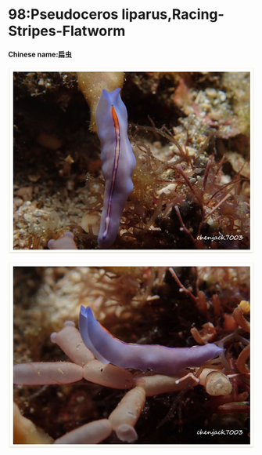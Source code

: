 # 98:Pseudoceros liparus,Racing-Stripes-Flatworm

#### Chinese name:扁虫

![](../../.gitbook/assets/pseudoceros-liparus.jpg)

![](../../.gitbook/assets/pseudoceros-liparus2.jpg)

